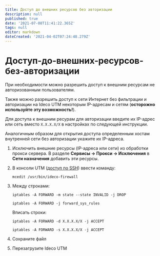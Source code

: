 ```yaml
---
title: Доступ до внешних ресурсов без авторизации
description: null
published: true
date: '2021-07-08T11:41:22.365Z'
tags: null
editor: markdown
dateCreated: '2021-04-02T07:24:48.279Z'
---
```


# Доступ-до-внешних-ресурсов-без-авторизации

При необходимости можно разрешить доступ к внешним ресурсам не авторизованным пользователям.

Также можно разрешить доступ к сети Интернет без фильтрации и авторизации на Ideco UTM некоторым IP-адресам и сетям \(**осторожно используйте эту возможность!**\).

Для доступа к внешним ресурам для авторизации введите их IP-адрес или сеть вместо `X.X.X.X/X` в настройках по следующей инструкции.

Аналогичным образом для открытия доступа определенным хостам внутренней сети без авторизации укажите их IP-адреса.

1. Исключить внешние ресурсы \(IP-адреса или сети\) из обработки прокси сервера. В разделе **Сервисы -&gt; Прокси -&gt; Исключения** в **Сети назначения** добавить эти ресурсы.
2. В консоли UTM \([доступ по SSH](https://github.com/ideco-team/docsUTM/tree/c6fdc8e9437797db7478b8404ef059e57173d3af/Настройка/Правила-доступа/Администраторы/README.md)\) ввести команду:

   `mcedit /usr/bin/ideco-firewall`

3. Между строками:

   `iptables -A FORWARD -m state --state INVALID -j DROP`

   `iptables -A FORWARD -j forward_sys_rules`

   Вписать строки:

   `iptables -A FORWARD -d X.X.X.X/X -j ACCEPT`

   `iptables -A FORWARD -s X.X.X.X/X -j ACCEPT`

4. Сохраните файл
5. Перезагрузите Ideco UTM

